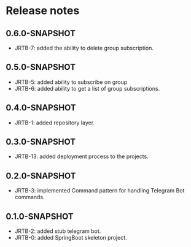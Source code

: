 # Release notes

## 0.6.0-SNAPSHOT

*   JRTB-7: added the ability to delete group subscription.

## 0.5.0-SNAPSHOT

*   JRTB-5: added ability to subscribe on group
*   JRTB-6: added ability to get a list of group subscriptions.

## 0.4.0-SNAPSHOT

*   JRTB-1: added repository layer.

## 0.3.0-SNAPSHOT

*   JRTB-13: added deployment process to the projects.

## 0.2.0-SNAPSHOT

* JRTB-3: implemented Command pattern for handling Telegram Bot commands.

## 0.1.0-SNAPSHOT

* JRTB-2: added stub telegram bot.
* JRTB-0: added SpringBoot skeleton project.


